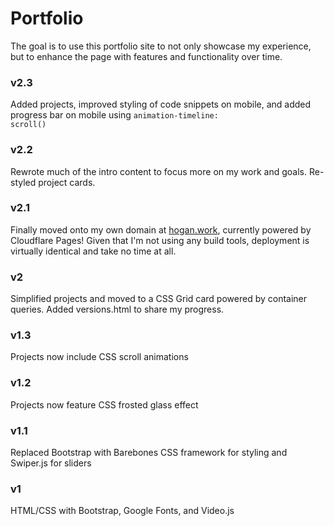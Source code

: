 # Portfolio

The goal is to use this portfolio site to not only showcase my experience, but to enhance the page with features and functionality over time.

### v2.3
Added projects, improved styling of code snippets on mobile, and added progress bar on mobile using <code>animation-timeline: scroll()</code>

### v2.2
Rewrote much of the intro content to focus more on my work and goals. Re-styled project cards.

### v2.1 
Finally moved onto my own domain at [hogan.work](https://www.hogan.work), currently powered by Cloudflare Pages! Given that I'm not using any build tools, deployment is virtually identical and take no time at all.

### v2
Simplified projects and moved to a CSS Grid card powered by container queries. 
Added versions.html to share my progress.

### v1.3
Projects now include CSS scroll animations


### v1.2
Projects now feature CSS frosted glass effect


### v1.1
Replaced Bootstrap with Barebones CSS framework for styling and Swiper.js for sliders


### v1
HTML/CSS with Bootstrap, Google Fonts, and Video.js
